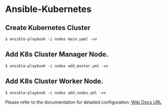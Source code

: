 # Ansible-Kubernetes
## Create Kubernetes Cluster
```
$ ansible-playbook -i nodes main.yaml -vv
```
## Add K8s Cluster Manager Node.
```
$ ansible-playbook -i nodes add_master.yml -vv
```
## Add K8s Cluster Worker Node.
```
$ ansible-playbook -i nodes add_nodes.yml -vv
```
Please refer to the documentation for detailed configuration:
[Wiki Docs URL](https://wiki.shileizcc.com/display/CASE/Ansibles+Kubernetes+Pods)
